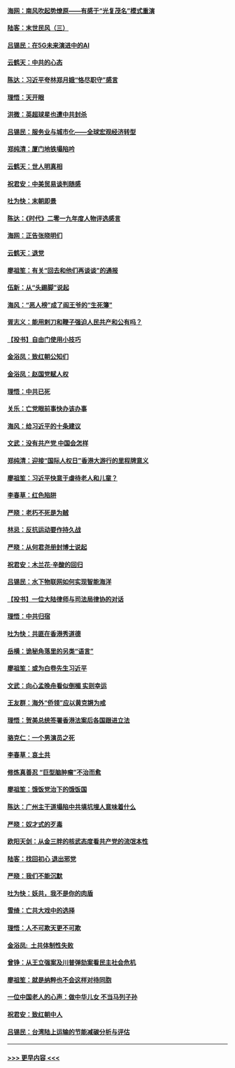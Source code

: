#### [海网：南风吹起势燎原——有感于“光复茂名”模式重演](../pages/nsc993/n11732308.md?t=12201001) 
#### [陆客：末世民风（三）](../pages/nsc993/n11732211.md?t=12201001) 
#### [吕锡民：在5G未来演进中的AI](../pages/nsc993/n11730010.md?t=12201001) 
#### [云鹤天：中共的心态](../pages/nsc993/n11729906.md?t=12201001) 
#### [陈达：习近平夸林郑月娥“恪尽职守”感言](../pages/nsc993/n11729881.md?t=12201001) 
#### [理悟：天开眼](../pages/nsc993/n11729699.md?t=12201001) 
#### [洪微：英超球星也遭中共封杀](../pages/nsc993/n11727243.md?t=12201001) 
#### [吕锡民：服务业与城市化——全球宏观经济转型](../pages/nsc993/n11725845.md?t=12201001) 
#### [郑纯清：厦门地铁塌陷吟](../pages/nsc993/n11725813.md?t=12201001) 
#### [云鹤天：世人明真相](../pages/nsc993/n11725621.md?t=12201001) 
#### [祝君安：中美贸易谈判随感](../pages/nsc993/n11725609.md?t=12201001) 
#### [吐为快：末朝即景](../pages/nsc993/n11723365.md?t=12201001) 
#### [陈达：《时代》二零一九年度人物评选感言](../pages/nsc993/n11723337.md?t=12201001) 
#### [海网：正告张晓明们](../pages/nsc993/n11723228.md?t=12201001) 
#### [云鹤天：退党](../pages/nsc993/n11723056.md?t=12201001) 
#### [廖祖笙：有关“回去和他们再谈谈”的通报](../pages/nsc993/n11722442.md?t=12201001) 
#### [伍新：从“头踢脚”说起](../pages/nsc993/n11722429.md?t=12201001) 
#### [海风：“恶人榜”成了阎王爷的“生死簿”](../pages/nsc993/n11722272.md?t=12201001) 
#### [胥志义：能用剌刀和鞭子强迫人民共产和公有吗？](../pages/nsc993/n11720569.md?t=12201001) 
#### [【投书】自由门使用小技巧](../pages/nsc993/n11720180.md?t=12201001) 
#### [金浴凤：致红朝公知们](../pages/nsc993/n11720563.md?t=12201001) 
#### [金浴凤：赵国党赋人权](../pages/nsc993/n11720533.md?t=12201001) 
#### [理悟：中共已死](../pages/nsc993/n11720233.md?t=12201001) 
#### [关乐：亡党眼前事快办该办事](../pages/nsc993/n11719160.md?t=12201001) 
#### [海风：给习近平的十条建议](../pages/nsc993/n11717616.md?t=12201001) 
#### [文武：没有共产党 中国会怎样](../pages/nsc993/n11717584.md?t=12201001) 
#### [郑纯清：迎接“国际人权日”香港大游行的里程牌意义](../pages/nsc993/n11717417.md?t=12201001) 
#### [廖祖笙：习近平快意于虐待老人和儿童？](../pages/nsc993/n11715313.md?t=12201001) 
#### [李春草：红色陷阱](../pages/nsc993/n11715029.md?t=12201001) 
#### [严晓：老朽不死是为贼](../pages/nsc993/n11712910.md?t=12201001) 
#### [林忌：反抗运动要作持久战](../pages/nsc993/n11712623.md?t=12201001) 
#### [严晓：从何君尧册封博士说起](../pages/nsc993/n11712465.md?t=12201001) 
#### [祝君安：木兰花·辛酸的回归](../pages/nsc993/n11712381.md?t=12201001) 
#### [吕锡民：水下物联网如何实现智能海洋](../pages/nsc993/n11711158.md?t=12201001) 
#### [【投书】一位大陆律师与司法局律协的对话](../pages/nsc993/n11709675.md?t=12201001) 
#### [理悟：中共归宿](../pages/nsc993/n11710059.md?t=12201001) 
#### [吐为快：共匪在香港秀道德](../pages/nsc993/n11709979.md?t=12201001) 
#### [岳横：诡秘角落里的另类“语言”](../pages/nsc993/n11709792.md?t=12201001) 
#### [廖祖笙：或为白卷先生习近平](../pages/nsc993/n11708330.md?t=12201001) 
#### [文武：向心孟晚舟看似倒楣 实则幸运](../pages/nsc993/n11708236.md?t=12201001) 
#### [王友群：海外“侨领”应以黄克锵为戒](../pages/nsc993/n11706176.md?t=12201001) 
#### [理悟：贺美总统签署香港法案后各国跟进立法](../pages/nsc993/n11706853.md?t=12201001) 
#### [骆克仁：一个男演员之死](../pages/nsc993/n11706677.md?t=12201001) 
#### [李春草：哀土共](../pages/nsc993/n11706255.md?t=12201001) 
#### [修炼真善忍 “巨型脑肿瘤”不治而愈](../pages/nsc993/n11705340.md?t=12201001) 
#### [廖祖笙：饿饭党治下的饿饭国](../pages/nsc993/n11705085.md?t=12201001) 
#### [陈达：广州主干道塌陷中共填坑埋人意味着什么](../pages/nsc993/n11705046.md?t=12201001) 
#### [严晓：奴才式的歹毒](../pages/nsc993/n11704826.md?t=12201001) 
#### [欧阳天剑：从金三胖的核武态度看共产党的流氓本性](../pages/nsc993/n11702238.md?t=12201001) 
#### [陆客：找回初心 退出邪党](../pages/nsc993/n11702213.md?t=12201001) 
#### [严晓：我们不能沉默](../pages/nsc993/n11702110.md?t=12201001) 
#### [吐为快：妖共，我不是你的肉盾](../pages/nsc993/n11701366.md?t=12201001) 
#### [雪绮：亡共大戏中的选择](../pages/nsc993/n11699922.md?t=12201001) 
#### [理悟：人不可欺天更不可欺](../pages/nsc993/n11699657.md?t=12201001) 
#### [金浴凤:  土共体制性失败](../pages/nsc993/n11699361.md?t=12201001) 
#### [曾铮：从王立强案及川普弹劾案看民主社会危机](../pages/nsc993/n11699318.md?t=12201001) 
#### [廖祖笙：就是纳粹也不会这样对待同胞](../pages/nsc993/n11697658.md?t=12201001) 
#### [一位中国老人的心声：做中华儿女 不当马列子孙](../pages/nsc993/n11697525.md?t=12201001) 
#### [祝君安：致红朝中人](../pages/nsc993/n11697518.md?t=12201001) 
#### [吕锡民：台湾陆上运输的节能减碳分析与评估](../pages/nsc993/n11694983.md?t=12201001) 

----
#### [ >>> 更早内容 <<< ](../indexes/nsc993-earlier.md)
